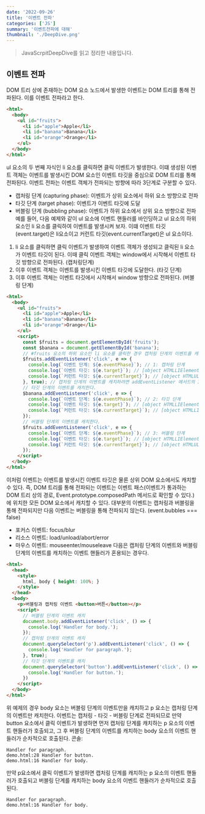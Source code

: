 ```yaml
---
date: '2022-09-26'
title: '이벤트 전파'
categories: ['JS']
summary: '이벤트전파에 대해'
thumbnail: './DeepDive.png'
---
```

> JavaScrpitDeepDive를 읽고 정리한 내용입니다.
## 이벤트 전파
DOM 트리 상에 존재하는 DOM 요소 노드에서 발생한 이벤트는 DOM 트리를 통해 전파된다. 이를 이벤트 전파라고 한다.
```html
<html>
  <body>
    <ul id="fruits">
      <li id="apple">Apple</li>
      <li id="banana">Banana</li>
      <li id="orange">Orange</li>
    </ul>
  </body>
</html>
```
ul 요소의 두 번째 자식인 li 요소를 클릭하면 클릭 이벤트가 발생한다. 이떄 생성된 이벤트 객체는 이벤트를 발생시킨 DOM 요소인 이벤트 타깃을 중심으로 DOM 트리를 통해 전파된다. 이벤트 전파는 이벤트 객체가 전파되는 방향에 따라 3단계로 구분할 수 있다.
- 캡처링 단계 (capturing phase): 이벤트가 상위 요소에서 하위 요소 방향으로 전파
- 타깃 단계 (target phase): 이벤트가 이벤트 타깃에 도달
- 버블링 단계 (bubbling phase): 이벤트가 하위 요소에서 상위 요소 방향으로 전파
예를 들어, 다음 예제와 같이 ul 요소에 이벤트 핸들러를 바인딩하고 ul 요소의 하위 요소인 li 요소를 클릭하여 이벤트를 발생시켜 보자. 이떄 이벤트 타깃(event.target)은 li요소이고 커런트 타깃(event.currentTarget)은 ul 요소이다.
1. li 요소를 클릭하면 클릭 이벤트가 발생하여 이벤트 객체가 생성되고 클릭된 li 요소가 이벤트 타깃이 된다. 이때 클릭 이벤트 객체는 window에서 시작해서 이벤트 타깃 방향으로 전파된다. (캡처링단계)
2. 이후 이벤트 객체는 이벤트를 발생시킨 이벤트 타깃에 도달한다. (타깃 단계)
3. 이후 이벤트 객체는 이벤트 타깃에서 시작해서 window 방향으로 전파된다. (버블링 단계)
```html
<html>
  <body>
    <ul id="fruits">
      <li id="apple">Apple</li>
      <li id="banana">Banana</li>
      <li id="orange">Orange</li>
    </ul>
    <script>
      const $fruits = document.getElementById('fruits');
      const $banana = document.getElementById('banana');
      // #fruits 요소의 하위 요소인 li 요소를 클릭한 경우 캡처링 단계의 이벤트를 캐치한다.
      $fruits.addEventListener('click', e => {
        console.log(`이벤트 단계: ${e.eventPhase}`); // 1: 캡처링 단계
        console.log(`이벤트 타깃: ${e.target}`); // [object HTMLLIElement]
        console.log(`커런트 타깃: ${e.currentTarget}`); // [object HTMLUListElement]
      }, true); // 캡처링 단계의 이벤트를 캐치하려면 addEventListener 메서드의 3번쨰 인수로 true를 전달
      // 타깃 단계의 이벤트를 캐치한다.
      $banana.addEventListener('click', e => {
        console.log(`이벤트 단계: ${e.eventPhase}`); // 2: 타깃 단계
        console.log(`이벤트 타깃: ${e.target}`); // [object HTMLLIElement]
        console.log(`커런트 타깃: ${e.currentTarget}`); // [object HTMLLIElement]
      });
      // 버블링 단계의 이벤트를 캐치한다.
      $fruits.addEventListener('click', e => {
        console.log(`이벤트 단계: ${e.eventPhase}`); // 3: 버블링 단계
        console.log(`이벤트 타깃: ${e.target}`); // [object HTMLLIElement]
        console.log(`커런트 타깃: ${e.currentTarget}`); // [object HTMLUListElement]
      });
    </script>
  </body>
</html>
```
이처럼 이벤트는 이벤트를 발생시킨 이벤트 타깃은 물론 상위 DOM 요소에서도 캐치할 수 있다. 즉, DOM 트리를 통해 전파되는 이벤트는 이벤트 패스(이벤트가 통과하는 DOM 트리 상의 경로, Event.prototype.composedPath 메서드로 확인할 수 있다.) 에 위치한 모든 DOM 요소에서 캐치할 수 있다.
대부분의 이벤트는 캡처링과 버블링을 통해 전파되지만 다음 이벤트는 버블링을 통해 전파되지 않는다. (event.bubbles === false)
- 포커스 이벤트: focus/blur
- 리소스 이벤트: load/unload/abort/error
- 마우스 이벤트: mouseenter/mouseleave
다음은 캡처링 단계의 이벤트와 버블링 단계의 이벤트를 캐치하는 이벤트 핸들러가 혼용되는 경우다.
```html
<html>
  <head>
    <style>
      html, body { height: 100%; }
    </style>
  </head>
  <body>
    <p>버블링과 캡처링 이벤트 <button>버튼</button></p>
    <script>
      // 버블링 단계의 이벤트 캐치
      document.body.addEventListener('click', () => {
        console.log('Handler for body.');
      });
      // 캡처링 단계의 이벤트 캐치
      document.querySelector('p').addEventListener('click', () => {
        console.log('Handler for paragraph.');
      }, true);
      // 타깃 단계의 이벤트를 캐치
      document.querySelector('button').addEventListener('click', () => {
        console.log('Handler for button.');
      })
    </script>
  </body>
</html>
```
위 예제의 경우 body 요소는 버블링 단계의 이벤트만을 캐치하고 p 요소는 캡처링 단계의 이벤트만 캐치한다. 이벤트는 캡처링 - 타깃 - 버블링 단계로 전파되므로 만약 button 요소에서 클릭 이벤트가 발생하면 먼저 캡처링 단계를 캐치하는 p 요소의 이벤트 핸들러가 호출되고, 그 후 버블링 단계의 이벤트를 캐치하는 body 요소의 이벤트 핸들러가 순차적으로 호출된다.
콘솔:
```log
Handler for paragraph.
demo.html:28 Handler for button.
demo.html:16 Handler for body.
```
만약 p요소에서 클릭 이벤트가 발생하면 캡처링 단계를 캐치하는 p 요소의 이벤트 핸들러가 호출되고 버블링 단계를 캐치하는 body 요소의 이벤트 핸들러가 순차적으로 호출된다.
```log
Handler for paragraph.
demo.html:16 Handler for body.
```